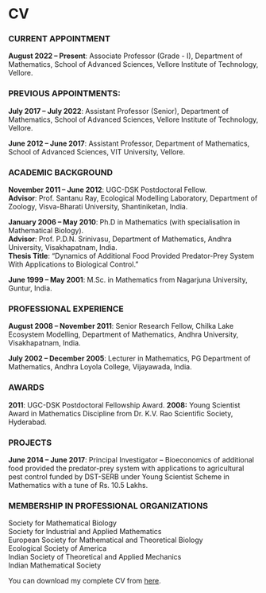 # CV



### CURRENT APPOINTMENT

**August 2022 –  Present**: Associate Professor (Grade - I), Department of Mathematics, School of Advanced Sciences, Vellore Institute of Technology, Vellore.



### PREVIOUS APPOINTMENTS:

**July 2017 – July 2022**: Assistant Professor (Senior), Department of Mathematics, School of Advanced Sciences, Vellore Institute of Technology, Vellore.

**June 2012 – June 2017**: Assistant Professor, Department of Mathematics, School of Advanced Sciences, VIT University, Vellore.



### ACADEMIC BACKGROUND

**November 2011 – June 2012**: UGC-DSK Postdoctoral Fellow. <br>
**Advisor**: Prof. Santanu Ray, Ecological Modelling Laboratory, Department of Zoology, Visva-Bharati University, Shantiniketan, India.

**January 2006 – May 2010**: Ph.D in Mathematics (with specialisation in Mathematical Biology). <br>
**Advisor**: Prof. P.D.N. Srinivasu, Department of Mathematics, Andhra University, Visakhapatnam, India. <br>
**Thesis Title**: “Dynamics of Additional Food Provided Predator-Prey System With Applications to Biological Control.”

**June 1999 – May 2001**: M.Sc. in Mathematics from Nagarjuna University, Guntur, India.



### PROFESSIONAL EXPERIENCE

**August 2008 – November 2011**: Senior Research Fellow, Chilka Lake Ecosystem Modelling, Department of Mathematics, Andhra University, Visakhapatnam, India.

**July 2002 – December 2005**: Lecturer in Mathematics, PG Department of Mathematics, Andhra Loyola College, Vijayawada, India.



### AWARDS

**2011**: UGC-DSK Postdoctoral Fellowship Award.
**2008:** Young Scientist Award in Mathematics Discipline from Dr. K.V. Rao Scientific Society, Hyderabad.



### PROJECTS

**June 2014 – June 2017**: Principal Investigator – Bioeconomics of additional food provided the predator-prey system with applications to agricultural pest control funded by DST-SERB under Young Scientist Scheme in Mathematics with a tune of Rs. 10.5 Lakhs.



### MEMBERSHIP IN PROFESSIONAL ORGANIZATIONS

Society for Mathematical Biology <br>Society for Industrial and Applied Mathematics <br>European Society for Mathematical and Theoretical Biology <br>Ecological Society of America <br>Indian Society of Theoretical and Applied Mechanics <br>Indian Mathematical Society



You can download my complete CV from [here](/files/BSRVPrasad_CV.pdf).
